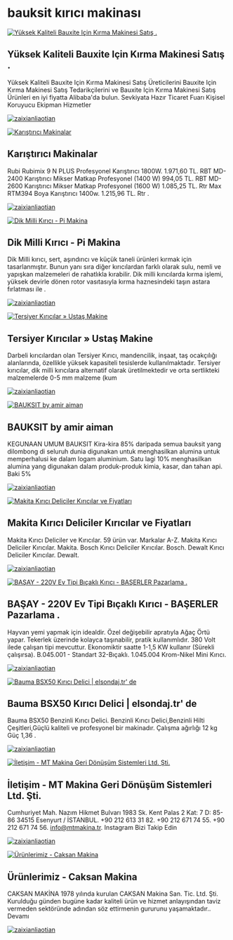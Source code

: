 # bauksit kırıcı makinası
<a href="https://mnn.zoosnet.net/LR/Chatpre.aspx?id=MNN94995150&p=https://topgrinding.com/" target="_blank">![Yüksek Kaliteli Bauxite Için Kırma Makinesi Satış .](https://github.com/technlg/images/blob/main/15.jpg)</a>
## Yüksek Kaliteli Bauxite Için Kırma Makinesi Satış .
Yüksek Kaliteli Bauxite Için Kırma Makinesi Satış Üreticilerini Bauxite Için Kırma Makinesi Satış Tedarikçilerini ve Bauxite Için Kırma Makinesi Satış Ürünleri en iyi fiyatta Alibaba'da bulun. Sevkiyata Hazır Ticaret Fuarı Kişisel Koruyucu Ekipman Hizmetler
<a href="https://mnn.zoosnet.net/LR/Chatpre.aspx?id=MNN94995150&p=https://topgrinding.com/" target="_blank"><img src="https://github.com/technlg/images/raw/main/chat11.jpg" alt="zaixianliaotian"/></a><a href="//whatsapp.shibangsoft.com/WhatsApp.php" ><img src="https://github.com/technlg/images/raw/main/chat11.png" alt=""></a>
<a href="https://mnn.zoosnet.net/LR/Chatpre.aspx?id=MNN94995150&p=https://topgrinding.com/" target="_blank">![Karıştırıcı Makinalar](https://github.com/technlg/images/blob/main/16.jpg)</a>
## Karıştırıcı Makinalar
Rubi Rubimix 9 N PLUS Profesyonel Karıştırıcı 1800W. 1.971,60 TL. RBT MD-2400 Karıştırıcı Mikser Matkap Profesyonel (1400 W) 994,05 TL. RBT MD-2600 Karıştırıcı Mikser Matkap Profesyonel (1600 W) 1.085,25 TL. Rtr Max RTM394 Boya Karıştırıcı 1400w. 1.215,96 TL. Rtr .
<a href="https://mnn.zoosnet.net/LR/Chatpre.aspx?id=MNN94995150&p=https://topgrinding.com/" target="_blank"><img src="https://github.com/technlg/images/raw/main/chat11.jpg" alt="zaixianliaotian"/></a><a href="//whatsapp.shibangsoft.com/WhatsApp.php" ><img src="https://github.com/technlg/images/raw/main/chat11.png" alt=""></a>
<a href="https://mnn.zoosnet.net/LR/Chatpre.aspx?id=MNN94995150&p=https://topgrinding.com/" target="_blank">![Dik Milli Kırıcı - Pi Makina](https://github.com/technlg/images/blob/main/46.jpg)</a>
## Dik Milli Kırıcı - Pi Makina
Dik Milli kırıcı, sert, aşındırıcı ve küçük taneli ürünleri kırmak için tasarlanmıştır. Bunun yanı sıra diğer kırıcılardan farklı olarak sulu, nemli ve yapışkan malzemeleri de rahatlıkla kırabilir. Dik milli kırıcılarda kırma işlemi, yüksek devirle dönen rotor vasıtasıyla kırma haznesindeki taşın astara fırlatması ile .
<a href="https://mnn.zoosnet.net/LR/Chatpre.aspx?id=MNN94995150&p=https://topgrinding.com/" target="_blank"><img src="https://github.com/technlg/images/raw/main/chat11.jpg" alt="zaixianliaotian"/></a><a href="//whatsapp.shibangsoft.com/WhatsApp.php" ><img src="https://github.com/technlg/images/raw/main/chat11.png" alt=""></a>
<a href="https://mnn.zoosnet.net/LR/Chatpre.aspx?id=MNN94995150&p=https://topgrinding.com/" target="_blank">![Tersiyer Kırıcılar » Ustaş Makine](https://github.com/technlg/images/blob/main/53.jpg)</a>
## Tersiyer Kırıcılar » Ustaş Makine
Darbeli kırıcılardan olan Tersiyer Kırıcı, mandencilik, inşaat, taş ocakçılığı alanlarında, özellikle yüksek kapasiteli tesislerde kullanılmaktadır. Tersiyer kırıcılar, dik milli kırıcılara alternatif olarak üretilmektedir ve orta sertlikteki malzemelerde 0-5 mm malzeme (kum 
<a href="https://mnn.zoosnet.net/LR/Chatpre.aspx?id=MNN94995150&p=https://topgrinding.com/" target="_blank"><img src="https://github.com/technlg/images/raw/main/chat11.jpg" alt="zaixianliaotian"/></a><a href="//whatsapp.shibangsoft.com/WhatsApp.php" ><img src="https://github.com/technlg/images/raw/main/chat11.png" alt=""></a>
<a href="https://mnn.zoosnet.net/LR/Chatpre.aspx?id=MNN94995150&p=https://topgrinding.com/" target="_blank">![BAUKSIT by amir aiman](https://github.com/technlg/images/blob/main/4.jpg)</a>
## BAUKSIT by amir aiman
KEGUNAAN UMUM BAUKSIT Kira-kira 85% daripada semua bauksit yang dilombong di seluruh dunia digunakan untuk menghasilkan alumina untuk memperhalusi ke dalam logam aluminium. Satu lagi 10% menghasilkan alumina yang digunakan dalam produk-produk kimia, kasar, dan tahan api. Baki 5%
<a href="https://mnn.zoosnet.net/LR/Chatpre.aspx?id=MNN94995150&p=https://topgrinding.com/" target="_blank"><img src="https://github.com/technlg/images/raw/main/chat11.jpg" alt="zaixianliaotian"/></a><a href="//whatsapp.shibangsoft.com/WhatsApp.php" ><img src="https://github.com/technlg/images/raw/main/chat11.png" alt=""></a>
<a href="https://mnn.zoosnet.net/LR/Chatpre.aspx?id=MNN94995150&p=https://topgrinding.com/" target="_blank">![Makita Kırıcı Deliciler Kırıcılar ve Fiyatları](https://github.com/technlg/images/blob/main/62.jpg)</a>
## Makita Kırıcı Deliciler Kırıcılar ve Fiyatları
Makita Kırıcı Deliciler ve Kırıcılar. 59 ürün var. Markalar A-Z. Makita Kırıcı Deliciler Kırıcılar. Makita. Bosch Kırıcı Deliciler Kırıcılar. Bosch. Dewalt Kırıcı Deliciler Kırıcılar. Dewalt.
<a href="https://mnn.zoosnet.net/LR/Chatpre.aspx?id=MNN94995150&p=https://topgrinding.com/" target="_blank"><img src="https://github.com/technlg/images/raw/main/chat11.jpg" alt="zaixianliaotian"/></a><a href="//whatsapp.shibangsoft.com/WhatsApp.php" ><img src="https://github.com/technlg/images/raw/main/chat11.png" alt=""></a>
<a href="https://mnn.zoosnet.net/LR/Chatpre.aspx?id=MNN94995150&p=https://topgrinding.com/" target="_blank">![BAŞAY - 220V Ev Tipi Bıçaklı Kırıcı - BAŞERLER Pazarlama .](https://github.com/technlg/images/blob/main/19.jpg)</a>
## BAŞAY - 220V Ev Tipi Bıçaklı Kırıcı - BAŞERLER Pazarlama .
Hayvan yemi yapmak için idealdir. Özel değişebilir apratıyla Ağaç Örtü yapar. Tekerlek üzerinde kolayca taşınabilir, pratik kullanımlıdır. 380 Volt ilede çalışan tipi mevcuttur. Ekonomiktir saatte 1-1,5 KW kullanır (Sürekli çalışırsa). B.045.001 - Standart 32-Bıçaklı. 1.045.004 Krom-Nikel Mini Kırıcı.
<a href="https://mnn.zoosnet.net/LR/Chatpre.aspx?id=MNN94995150&p=https://topgrinding.com/" target="_blank"><img src="https://github.com/technlg/images/raw/main/chat11.jpg" alt="zaixianliaotian"/></a><a href="//whatsapp.shibangsoft.com/WhatsApp.php" ><img src="https://github.com/technlg/images/raw/main/chat11.png" alt=""></a>
<a href="https://mnn.zoosnet.net/LR/Chatpre.aspx?id=MNN94995150&p=https://topgrinding.com/" target="_blank">![Bauma BSX50 Kırıcı Delici | elsondaj.tr' de](https://github.com/technlg/images/blob/main/23.jpg)</a>
## Bauma BSX50 Kırıcı Delici | elsondaj.tr' de
Bauma BSX50 Benzinli Kırıcı Delici. Benzinli Kırıcı Delici,Benzinli Hilti Çeşitleri,Güçlü kaliteli ve profesyonel bir makinadır. Çalışma ağırlığı 12 kg Güç 1,36 .
<a href="https://mnn.zoosnet.net/LR/Chatpre.aspx?id=MNN94995150&p=https://topgrinding.com/" target="_blank"><img src="https://github.com/technlg/images/raw/main/chat11.jpg" alt="zaixianliaotian"/></a><a href="//whatsapp.shibangsoft.com/WhatsApp.php" ><img src="https://github.com/technlg/images/raw/main/chat11.png" alt=""></a>
<a href="https://mnn.zoosnet.net/LR/Chatpre.aspx?id=MNN94995150&p=https://topgrinding.com/" target="_blank">![İletişim - MT Makina Geri Dönüşüm Sistemleri Ltd. Şti.](https://github.com/technlg/images/blob/main/49.jpg)</a>
## İletişim - MT Makina Geri Dönüşüm Sistemleri Ltd. Şti.
Cumhuriyet Mah. Nazım Hikmet Bulvarı 1983 Sk. Kent Palas 2 Kat: 7 D: 85-86 34515 Esenyurt / İSTANBUL. +90 212 613 31 82. +90 212 671 74 55. +90 212 671 74 56. info@mtmakina.tr. Instagram Bizi Takip Edin
<a href="https://mnn.zoosnet.net/LR/Chatpre.aspx?id=MNN94995150&p=https://topgrinding.com/" target="_blank"><img src="https://github.com/technlg/images/raw/main/chat11.jpg" alt="zaixianliaotian"/></a><a href="//whatsapp.shibangsoft.com/WhatsApp.php" ><img src="https://github.com/technlg/images/raw/main/chat11.png" alt=""></a>
<a href="https://mnn.zoosnet.net/LR/Chatpre.aspx?id=MNN94995150&p=https://topgrinding.com/" target="_blank">![Ürünlerimiz - Caksan Makina](https://github.com/technlg/images/blob/main/2.jpg)</a>
## Ürünlerimiz - Caksan Makina
CAKSAN MAKİNA 1978 yılında kurulan CAKSAN Makina San. Tic. Ltd. Şti. Kurulduğu günden bugüne kadar kaliteli ürün ve hizmet anlayışından taviz vermeden sektöründe adından söz ettirmenin gururunu yaşamaktadır.. Devamı
<a href="https://mnn.zoosnet.net/LR/Chatpre.aspx?id=MNN94995150&p=https://topgrinding.com/" target="_blank"><img src="https://github.com/technlg/images/raw/main/chat11.jpg" alt="zaixianliaotian"/></a><a href="//whatsapp.shibangsoft.com/WhatsApp.php" ><img src="https://github.com/technlg/images/raw/main/chat11.png" alt=""></a>

